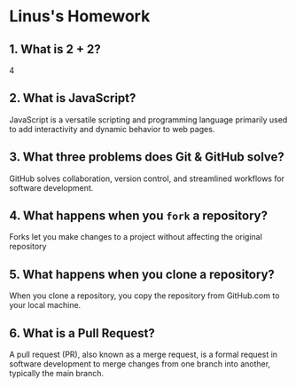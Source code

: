 # Linus's Homework

## 1. What is 2 + 2?

4

## 2. What is JavaScript?

JavaScript is a versatile scripting and programming language primarily used to add interactivity and dynamic behavior to web pages.

## 3. What three problems does Git & GitHub solve?

GitHub solves collaboration, version control, and streamlined workflows for software development.

## 4. What happens when you `fork` a repository?

Forks let you make changes to a project without affecting the original repository

## 5. What happens when you clone a repository?

When you clone a repository, you copy the repository from GitHub.com to your local machine.

## 6. What is a Pull Request?

A pull request (PR), also known as a merge request, is a formal request in software development to merge changes from one branch into another, typically the main branch.

